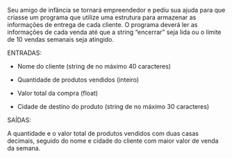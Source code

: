 Seu amigo de infância se tornará empreendedor e pediu sua ajuda para que criasse um programa que utilize uma estrutura para armazenar as informações de entrega de cada cliente. 
O programa deverá ler as informações de cada venda até que a string “encerrar” seja lida ou o limite de 10 vendas semanais seja atingido.


ENTRADAS:

- Nome do cliente (string de no máximo 40 caracteres)

- Quantidade de produtos vendidos (inteiro)

- Valor total da compra (float)

- Cidade de destino do produto (string de no máximo 30 caracteres)



SAÍDAS:

A quantidade e o valor total de produtos vendidos com duas casas decimais, seguido do nome e cidade do cliente com maior valor de venda da semana.
